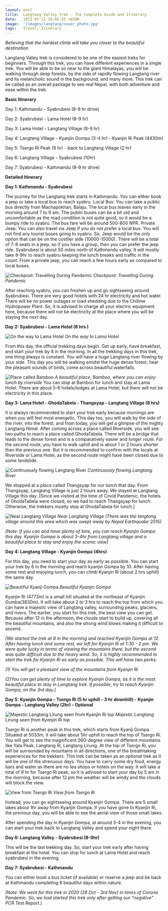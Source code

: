 ```yaml
---
layout: post
title:  Langtang Valley Trek - The Complete Guide and Itinerary
date:   2021-05-12 19:05:55 +0300
image:  '/images/langtang/cover_photo.jpg'
tags:   Travel, Itinerary
---
```


<i>Believing that the hardest climb will take you closer to the beautiful destination</i>

Langtang Valley trek is considered to be one of the easiest treks for beginners. Through this trek, you can have different experiences in a single trek. You will be able to be so near to the giant Himalayas, you will be walking through deep forests, by the side of rapidly flowing Langtang river and its melancholic sound in the background, and many more. This trek can be called as an overall package to see real Nepal, with both adventure and ease within the trek. 

<b>Basic Itinerary</b>

Day 1: Kathmandu - Syabrubesi (8-9 hr drive)

Day 2: Syabrubesi - Lama Hotel (8-9 hr)

Day 3: Lama Hotel - Langtang Village (8-9 hr)

Day 4: Langtang Village - Kyanjin Gompa (3-4 hr) - Kyanjin Ri Peak (4430m)

Day 5: Tsergo Ri Peak (9 hr) - back to Langtang Village (2 hr)

Day 6: Langtang Village - Syabrubesi (10hr)

Day 7: Syabrubesi - Kathmandu (8-9 hr drive)

<b>Detailed Itinerary</b>

<b>Day 1: Kathmandu - Syabrubesi</b>

The journey for the Langtang trek starts in Kathmandu. You can either book a jeep or take a local bus to reach syabru. 
Local Bus: You can take a public bus directly from Machapokhari, Balaju. The local bus leaves early in the morning around 7 to 9 am. The public buses can be a bit old and uncomfortable as the road condition is not quite good, so it would be a bumpy ride to syabru. The bus fare will be around 500-800 NPR.
Private Jeep: You can also travel via Jeep if you do not prefer a local bus. You will not find any tourist buses going to syabru. So, Jeep would be the only option that can be on the costlier side (10000-15000). There will be a total of 7-8 seats in a jeep, so if you have a group, then you can prefer the jeep ride.
Syabrubesi is about 50 miles north of Kathmandu valley. It will mostly take 8-9hr to reach syabru keeping the lunch breaks and traffic in the count. From a private jeep, you can reach a few hours early as compared to local buses. 

![Checkpost: Travelling During Pandemic]({{site.baseurl}}/images/langtang/checkpost_day1.jpg)
*Checkpost: Travelling During Pandemic*

After reaching syabru, you can freshen up and go sightseeing around Syabrubesi. There are very good hotels with 24 hr electricity and hot water. There will be no power outages or load shedding due to the Chilime Hydropower Plant. So, it is advised to charge all your electric equipment here, because there will not be electricity at the place where you will be staying the next day. 

<b>Day 2: Syabrubesi - Lama Hotel (8 hrs )</b>

![On the way to Lama Hotel]({{site.baseurl}}/images/langtang/day2_way.jpg)
*On the way to Lama Hotel*

From this day, the official trekking days begin. Get up early, have breakfast, and start your trek by 8 in the morning. In all the trekking days in this trek, one thing always is constant. You will have a huge Langtang river flowing by your side. This day you will be walking amidst the huge dense forest, hear the pleasant sounds of birds, come across beautiful waterfalls. 

![Place called Bamboo]({{site.baseurl}}/images/langtang/day2_bamboo.jpg)
*A beautiful place, Bamboo, where you can enjoy lunch by riverside*
You can stop at Bamboo for lunch and stay at Lama Hotel. There are about 5-6 hotels/lodges at Lama Hotel, but there will not be electricity in this place.

<b>Day 3: Lama Hotel - GhodaTabela - Thangsyap - Langtang Village (8 hrs)</b>

It is always recommended to start your trek early because mornings are when you will feel most energetic. This day too, you will walk by the side of the river, into the forest, and from today, you will get a glimpse of the mighty Langtang Himal. After coming across a place called Riverside, you will see two paths to reach a place called GhodaTabela. There will be a bridge that leads to the dense forest and is a comparatively easier and longer route. For the second route, you have to walk uphill and is about 1 or 2 hours shorter than the previous one. But it is recommended to confirm with the locals at Riverside or Lama Hotel, as the second route might have been closed due to some landslide. 

![Continuously flowing Langtang River]({{site.baseurl}}/images/langtang/day3_river.jpg)
*Continuously flowing Langtang River*

We stopped at a place called Thangsyap for our lunch that day. From Thangsyap, Langtang Village is just 2 hours away. We stayed at Langtang Village this day. [Since we visited at the time of Covid Pandemic, the hotels of GhodaTabela were closed, so we had to reach Thangsyap for lunch. Otherwise, the trekkers mostly stop at GhodaTabela for lunch.]

![Near Langtang Village]({{site.baseurl}}/images/langtang/day3_smallbridge.jpg)
*Near Langtang Village (There was the langtang village around this area which was swept away by Nepal Earthquake 2015)*

<i>[Note: If you can and have plenty of time, you can reach Kyanjin Gompa this day. Kyanjin Gompa is about 3-4hr from Langtang village and a beautiful place to stay and enjoy the scenic view]</i>

<b>Day 4: Langtang Village - Kyanjin Gompa (4hrs)</b>

For this day, you need to start your day as early as possible. You can start your trek by 6 in the morning and reach kyanjin Gompa by 10. After having some rest and enjoying lunch, you can climb Kyanjin Ri (about 2 hrs uphill) the same day. 

![Beautiful Kyanji Gompa]({{site.baseurl}}/images/langtang/day4_kyanjingompa.jpg)
*Beautiful Kyanjin Gompa*

Kyanjin Ri (4773m) is a small hill situated at the northeast of Kyanjin Gumba(3830m). It will take about 2 to 3 hrs to reach the top from which you can have a majestic view of Langtang valley, surrounding peaks, glaciers, and rivers. The earlier, you start for this trek, the best view you can get. Because after 12 in the afternoon, the clouds start to build up, covering all the beautiful mountains, and also the strong wind blows making it difficult to ascend. 

<i>[We started the trek at 8 in the morning and reached Kyanjin Gompa at 12. After having lunch and some rest, we left for Kyanjin Ri at 1:30 - 2 pm. We were quite lucky in terms of viewing the mountains there, but the ascend was quite difficult due to the heavy wind. So, it is highly recommended to start the trek for Kyanjin Ri as early as possible. This will have two perks: 

(1) You will get a pleasant view of the mountains from Kyanjin Ri

(2)You can get plenty of time to explore Kyanjin Gompa, as it is the most beautiful place to stay in Langtang trek. If possible, try to reach Kyanjin Gompa, on the 3rd day.]</i>

<b>Day 5: Kyanjin Gompa - Tsergo Ri (5 hr uphill - 3 hr downhill) - Kyanjin Gompa - Langtang Valley (2hr) - Optional</b>

![Majestic Langtang Lirung seen from Kyanjin Ri top]({{site.baseurl}}/images/langtang/day4_mountains.jpg)
*Majestic Langtang Lirung seen from Kyanjin Ri top*

Tsergo Ri is another peak in this trek, which starts from Kyanji Gompa. Situated at 5033m, it will take about 5hr uphill to reach the top of Tsergo Ri. You will get to see the magnificent 360-degree view of different mountains like Yala Peak, Langtang Ri, Langtang Lirung. At the top of Tsergo Ri, you will be surrounded by mountains in all directions, one of the breathtaking experiences for the trekkers. This trek can be taken as an optional trek as it will be one of the strenuous days. You have to carry some dry food, energy bars and water as there are no tea shops or hotels on the way. It will take a total of 8 hr for Tsergo Ri peak, so it is advised to start your day by 5 am in the morning, because after 12 pm the weather will be windy and the clouds will block the view.

![View from Tsergo Ri]({{site.baseurl}}/images/langtang/day5_tsergori.jpg)
*View from Tsergo Ri*

Instead, you can go sightseeing around Kyanjin Gompa. There are 5 small lakes about 1hr away from Kyanjin Gompa. If you have gone to Kyanjin Ri, the previous day, you will be able to see the aerial view of those small lakes. 

After spending the day in Kyanjin Gompa, at around 3-4 in the evening, you can start your trek back to Langtang Valley and spend your night there.

<b>Day 6: Langtang Valley - Syabrubesi (8-9hr)</b>

This will be the last trekking day. So, start your trek early after having breakfast at the hotel. You can stop for lunch at Lama Hotel and reach syabrubesi in the evening.

<b>Day 7: Syabrubesi - Kathmandu</b>

You can either book a bus ticket (if available) or reserve a jeep and be back at Kathmandu completing 6 beautiful days within nature.

<i>(Note: We went for this trek in 2020 (28 Oct - 3rd Nov) in times of Corona Pandemic. So, we had started this trek only after getting our “negative” PCR Test Report.)</i>



